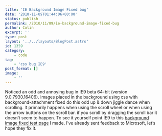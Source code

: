 ```yaml
---
title: 'IE Background Image Fixed bug'
date: '2010-11-09T01:44:06+00:00'
status: publish
permalink: /2010/11/09/ie-background-image-fixed-bug
author: Colin
excerpt: ''
type: post
layout: '../../layouts/BlogPost.astro'
id: 1359
category:
    - code
tag:
    - 'css bug IE9'
post_format: []
image:
    - ''
---
```

Noticed an odd and annoying bug in IE9 beta 64-bit (version 9.0.7930.16406). Images placed in the background using css with background-attachment fixed do this odd up &amp; down jiggle dance when scrolling. It primarily happens when using the scroll wheel or when using the arrow buttons on the scroll bar. if you scroll by dragging the scroll bar it doesn’t seem to happen. To see it yourself point IE9 to this [background image fixed test page](https://catcubed.com/test/bg-img-fixed.html) I made. I’ve already sent feedback to Microsoft, let’s hope they fix it.